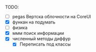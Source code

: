 TODO:
- [ ] pegas 
	Вертска облочности на CoreUI
- [x] функан
      на подумать
- [ ] физика
- [x] ммм
      поиск информации
- [x] численный методы диффур
	- [x] Переписать под классы